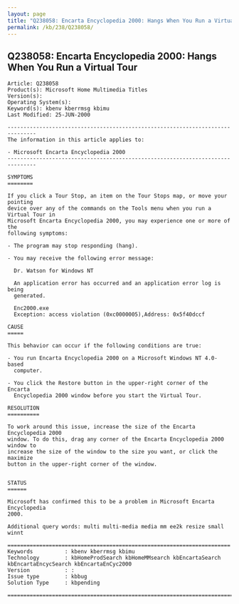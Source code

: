 ```yaml
---
layout: page
title: "Q238058: Encarta Encyclopedia 2000: Hangs When You Run a Virtual Tour"
permalink: /kb/238/Q238058/
---
```


## Q238058: Encarta Encyclopedia 2000: Hangs When You Run a Virtual Tour

	Article: Q238058
	Product(s): Microsoft Home Multimedia Titles
	Version(s): 
	Operating System(s): 
	Keyword(s): kbenv kberrmsg kbimu
	Last Modified: 25-JUN-2000
	
	-------------------------------------------------------------------------------
	The information in this article applies to:
	
	- Microsoft Encarta Encyclopedia 2000 
	-------------------------------------------------------------------------------
	
	SYMPTOMS
	========
	
	If you click a Tour Stop, an item on the Tour Stops map, or move your pointing
	device over any of the commands on the Tools menu when you run a Virtual Tour in
	Microsoft Encarta Encyclopedia 2000, you may experience one or more of the
	following symptoms:
	
	- The program may stop responding (hang).
	
	- You may receive the following error message:
	
	  Dr. Watson for Windows NT
	
	  An application error has occurred and an application error log is being
	  generated.
	
	  Enc2000.exe
	  Exception: access violation (0xc0000005),Address: 0x5f40dccf
	
	CAUSE
	=====
	
	This behavior can occur if the following conditions are true:
	
	- You run Encarta Encyclopedia 2000 on a Microsoft Windows NT 4.0-based
	  computer.
	
	- You click the Restore button in the upper-right corner of the Encarta
	  Encyclopedia 2000 window before you start the Virtual Tour.
	
	RESOLUTION
	==========
	
	To work around this issue, increase the size of the Encarta Encyclopedia 2000
	window. To do this, drag any corner of the Encarta Encyclopedia 2000 window to
	increase the size of the window to the size you want, or click the maximize
	button in the upper-right corner of the window.
	
	
	STATUS
	======
	
	Microsoft has confirmed this to be a problem in Microsoft Encarta Encyclopedia
	2000.
	
	Additional query words: multi multi-media media mm ee2k resize small winnt
	
	======================================================================
	Keywords          : kbenv kberrmsg kbimu 
	Technology        : kbHomeProdSearch kbHomeMMsearch kbEncartaSearch kbEncartaEncycSearch kbEncartaEnCyc2000
	Version           : :
	Issue type        : kbbug
	Solution Type     : kbpending
	
	=============================================================================
	
